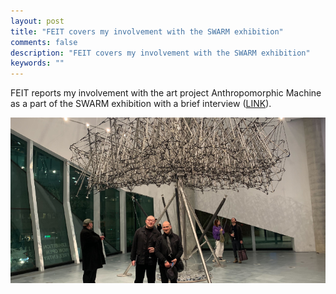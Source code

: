 ```yaml
---
layout: post
title: "FEIT covers my involvement with the SWARM exhibition"
comments: false
description: "FEIT covers my involvement with the SWARM exhibition"
keywords: ""
---
```


FEIT reports my involvement with the art project Anthropomorphic Machine as a part of the SWARM exhibition with a brief interview (<a href="https://eng.unimelb.edu.au/ingenium/be-a-part-of-the-swarm-at-science-gallery-melbourne">LINK</a>). 
<br/>
<div class="container">
    <img src="/assets/images/Quishi-and-Stellarc.png" alt="">
</div>